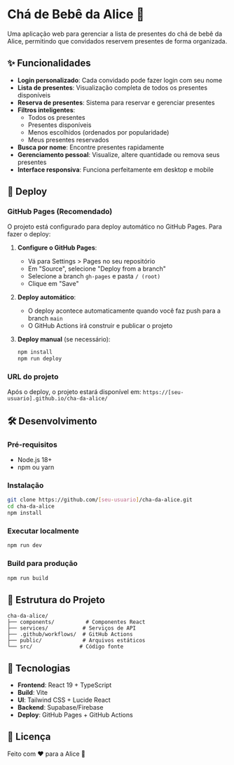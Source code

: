 # Chá de Bebê da Alice 🍼

Uma aplicação web para gerenciar a lista de presentes do chá de bebê da Alice, permitindo que convidados reservem presentes de forma organizada.

## ✨ Funcionalidades

- **Login personalizado**: Cada convidado pode fazer login com seu nome
- **Lista de presentes**: Visualização completa de todos os presentes disponíveis
- **Reserva de presentes**: Sistema para reservar e gerenciar presentes
- **Filtros inteligentes**:
  - Todos os presentes 
  - Presentes disponíveis
  - Menos escolhidos (ordenados por popularidade)
  - Meus presentes reservados
- **Busca por nome**: Encontre presentes rapidamente
- **Gerenciamento pessoal**: Visualize, altere quantidade ou remova seus presentes
- **Interface responsiva**: Funciona perfeitamente em desktop e mobile

## 🚀 Deploy

### GitHub Pages (Recomendado)

O projeto está configurado para deploy automático no GitHub Pages. Para fazer o deploy:

1. **Configure o GitHub Pages**:
   - Vá para Settings > Pages no seu repositório
   - Em "Source", selecione "Deploy from a branch"
   - Selecione a branch `gh-pages` e pasta `/ (root)`
   - Clique em "Save"

2. **Deploy automático**:
   - O deploy acontece automaticamente quando você faz push para a branch `main`
   - O GitHub Actions irá construir e publicar o projeto

3. **Deploy manual** (se necessário):
   ```bash
   npm install
   npm run deploy
   ```

### URL do projeto
Após o deploy, o projeto estará disponível em:
`https://[seu-usuario].github.io/cha-da-alice/`

## 🛠️ Desenvolvimento

### Pré-requisitos
- Node.js 18+
- npm ou yarn

### Instalação
```bash
git clone https://github.com/[seu-usuario]/cha-da-alice.git
cd cha-da-alice
npm install
```

### Executar localmente
```bash
npm run dev
```

### Build para produção
```bash
npm run build
```

## 📁 Estrutura do Projeto

```
cha-da-alice/
├── components/          # Componentes React
├── services/           # Serviços de API
├── .github/workflows/  # GitHub Actions
├── public/             # Arquivos estáticos
└── src/               # Código fonte
```

## 🎨 Tecnologias

- **Frontend**: React 19 + TypeScript
- **Build**: Vite
- **UI**: Tailwind CSS + Lucide React
- **Backend**: Supabase/Firebase
- **Deploy**: GitHub Pages + GitHub Actions

## 📝 Licença

Feito com ❤️ para a Alice 🍼

